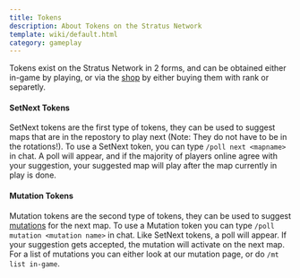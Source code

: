 ```yaml
---
title: Tokens
description: About Tokens on the Stratus Network
template: wiki/default.html
category: gameplay
---
```


Tokens exist on the Stratus Network in 2 forms, and can be obtained either in-game by playing, or via the [shop](https://stratusnetwork.buycraft.net/) by either buying them with rank or separetly.

#### SetNext Tokens

SetNext tokens are the first type of tokens, they can be used to suggest maps that are in the repostory to play next (Note: They do not have to be in the rotations!). To use a SetNext token, you can type `/poll next <mapname>` in chat. A poll will appear, and if the majority of players online agree with your suggestion, your suggested map will play after the map currently in play is done.


#### Mutation Tokens

Mutation tokens are the second type of tokens, they can be used to suggest [mutations](gameplay/mutations) for the next map. To use a Mutation token you can type `/poll mutation <mutation name>` in chat. Like SetNext tokens, a poll will appear. If your suggestion gets accepted, the mutation will activate on the next map. For a list of mutations you can either look at our mutation page, or do `/mt list in-game`.